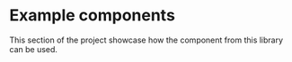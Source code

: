 # Example components

This section of the project showcase how the component from this library can be used.